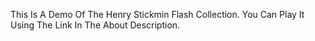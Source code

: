 This Is A Demo Of The Henry Stickmin Flash Collection. You Can Play It Using The Link In The About Description.

